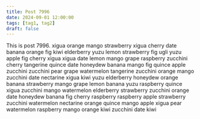 ```yaml
---
title: Post 7996
date: 2024-09-01 12:00:00
tags: [tag1, tag2]
draft: false
---
```

This is post 7996.
xigua
orange
mango
strawberry
xigua
cherry
date
banana
orange
fig
kiwi
elderberry
yuzu
lemon
strawberry
fig
ugli
yuzu
apple
fig
cherry
xigua
xigua
date
lemon
mango
grape
raspberry
zucchini
cherry
tangerine
quince
date
honeydew
banana
mango
fig
quince
apple
zucchini
zucchini
pear
grape
watermelon
tangerine
zucchini
orange
mango
zucchini
date
nectarine
xigua
kiwi
yuzu
elderberry
honeydew
orange
banana
strawberry
mango
grape
lemon
banana
yuzu
raspberry
quince
xigua
zucchini
mango
watermelon
elderberry
strawberry
zucchini
orange
date
honeydew
banana
fig
cherry
raspberry
raspberry
apple
strawberry
zucchini
watermelon
nectarine
orange
quince
mango
apple
xigua
pear
watermelon
raspberry
mango
orange
kiwi
zucchini
date
kiwi
